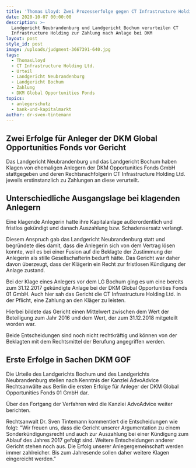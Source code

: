 ```yaml
---
title: 'Thomas Lloyd: Zwei Prozesserfolge gegen CT Infrastructure Holding'
date: 2020-10-07 00:00:00
description: >-
  Landgericht Neubrandenburg und Landgericht Bochum verurteilen CT
  Infrastructure Holding zur Zahlung nach Anlage bei DKM
layout: post
style_id: post
image: /uploads/judgment-3667391-640.jpg
tags:
  - ThomasLloyd
  - CT Infrastructure Holding Ltd.
  - Urteil
  - Landgericht Neubrandenburg
  - Landgericht Bochum
  - Zahlung
  - DKM Global Opportunities Fonds
topics:
  - anlegerschutz
  - bank-und-kapitalmarkt
author: dr-sven-tintemann
---
```


## Zwei Erfolge für Anleger der DKM Global Opportunities Fonds vor Gericht

Das Landgericht Neubrandenburg und das Landgericht Bochum haben Klagen von ehemaligen Anlegern der DKM Opportunities Fonds GmbH stattgegeben und deren Rechtsnachfolgerin CT Infrastructure Holding Ltd. jeweils erstinstanzlich zu Zahlungen an diese verurteilt.&nbsp;

## Unterschiedliche Ausgangslage bei klagenden Anlegern

Eine klagende Anlegerin hatte ihre Kapitalanlage au&szlig;erordentlich und fristlos gekündigt und danach Auszahlung bzw. Schadensersatz verlangt.&nbsp;

Diesem Anspruch gab das Landgericht Neubrandenburg statt und begründete dies damit, dass die Anlegerin sich von dem Vertrag lösen konnte, weil es bei einer Fusion auf die Beklagte der Zustimmung der Anlegerin als stille Gesellschafterin bedurft hätte. Das Gericht war daher davon überzeugt, dass der Klägerin ein Recht zur fristlosen Kündigung der Anlage zustand.&nbsp;

Bei der Klage eines Anlegers vor dem LG Bochum ging es um eine bereits zum 31.12.2017 gekündigte Anlage bei der DKM Global Opportunities Fonds 01 GmbH. Auch hier sah das Gericht die CT Infrastructure Holding Ltd. in der Pflicht, eine Zahlung an den Kläger zu leisten.&nbsp;

Hierbei bildete das Gericht einen Mittelwert zwischen dem Wert der Beteiligung zum Jahr 2016 und dem Wert, der zum 31.12.2018 mitgeteilt worden war.&nbsp;

Beide Entscheidungen sind noch nicht rechtkräftig und können von der Beklagten mit dem Rechtsmittel der Berufung angegriffen werden.&nbsp;

## Erste Erfolge in Sachen DKM GOF

Die Urteile des Landgerichts Bochum und des Landgerichts Neubrandenburg stellen nach Kenntnis der Kanzlei AdvoAdvice Rechtsanwälte aus Berlin die ersten Erfolge für Anleger der DKM Global Opportunities Fonds 01 GmbH dar.&nbsp;

Über den Fortgang der Verfahren wird die Kanzlei AdvoAdvice weiter berichten.&nbsp;

Rechtsanwalt Dr. Sven Tintemann kommentiert die Entscheidungen wie folgt: "Wir freuen uns, dass die Gericht unserer Argumentation zu einem Sonderkündigungsrecht und auch zur Auszahlung bei einer Kündigung zum Ablauf des Jahres 2017 gefolgt sind. Weitere Entscheidungen anderer Gericht stehen noch aus. Die Erfolg unserer Anlegergemeinschaft werden immer zahlreicher. Bis zum Jahresende sollen daher weitere Klagen eingereicht werden."

&nbsp;

&nbsp;

&nbsp;

&nbsp;

&nbsp;

&nbsp;

&nbsp;

&nbsp;

&nbsp;

&nbsp;
